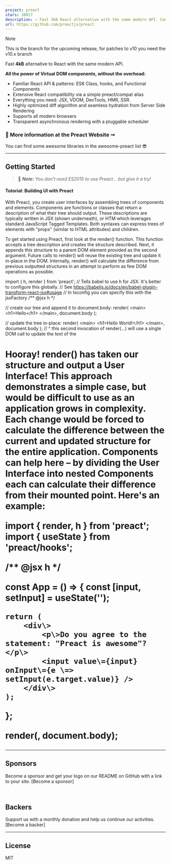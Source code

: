 ```yaml
---
project: preact
stars: 38017
description: ⚛️ Fast 3kB React alternative with the same modern API. Components & Virtual DOM.
url: https://github.com/preactjs/preact
---
```


Note

This is the branch for the upcoming release, for patches to v10 you need the v10.x branch

Fast **4kB** alternative to React with the same modern API.

**All the power of Virtual DOM components, without the overhead:**

-   Familiar React API & patterns: ES6 Class, hooks, and Functional Components
-   Extensive React compatibility via a simple preact/compat alias
-   Everything you need: JSX, VDOM, DevTools, HMR, SSR.
-   Highly optimized diff algorithm and seamless hydration from Server Side Rendering
-   Supports all modern browsers
-   Transparent asynchronous rendering with a pluggable scheduler

### 💁 More information at the Preact Website ➞

You can find some awesome libraries in the awesome-preact list 😎

* * *

Getting Started
---------------

> 💁 _**Note:** You don't need ES2015 to use Preact... but give it a try!_

#### Tutorial: Building UI with Preact

With Preact, you create user interfaces by assembling trees of components and elements. Components are functions or classes that return a description of what their tree should output. These descriptions are typically written in JSX (shown underneath), or HTM which leverages standard JavaScript Tagged Templates. Both syntaxes can express trees of elements with "props" (similar to HTML attributes) and children.

To get started using Preact, first look at the render() function. This function accepts a tree description and creates the structure described. Next, it appends this structure to a parent DOM element provided as the second argument. Future calls to render() will reuse the existing tree and update it in-place in the DOM. Internally, render() will calculate the difference from previous outputted structures in an attempt to perform as few DOM operations as possible.

import { h, render } from 'preact';
// Tells babel to use h for JSX. It's better to configure this globally.
// See https://babeljs.io/docs/en/babel-plugin-transform-react-jsx#usage
// In tsconfig you can specify this with the jsxFactory
/\*\* @jsx h \*/

// create our tree and append it to document.body:
render(
	<main\>
		<h1\>Hello</h1\>
	</main\>,
	document.body
);

// update the tree in-place:
render(
	<main\>
		<h1\>Hello World!</h1\>
	</main\>,
	document.body
);
// ^ this second invocation of render(...) will use a single DOM call to update the text of the <h1>

Hooray! render() has taken our structure and output a User Interface! This approach demonstrates a simple case, but would be difficult to use as an application grows in complexity. Each change would be forced to calculate the difference between the current and updated structure for the entire application. Components can help here – by dividing the User Interface into nested Components each can calculate their difference from their mounted point. Here's an example:

import { render, h } from 'preact';
import { useState } from 'preact/hooks';

/\*\* @jsx h \*/

const App \= () \=> {
	const \[input, setInput\] \= useState('');

	return (
		<div\>
			<p\>Do you agree to the statement: "Preact is awesome"?</p\>
			<input value\={input} onInput\={e \=> setInput(e.target.value)} />
		</div\>
	);
};

render(<App />, document.body);

* * *

Sponsors
--------

Become a sponsor and get your logo on our README on GitHub with a link to your site. \[Become a sponsor\]

           

Backers
-------

Support us with a monthly donation and help us continue our activities. \[Become a backer\]

* * *

License
-------

MIT
